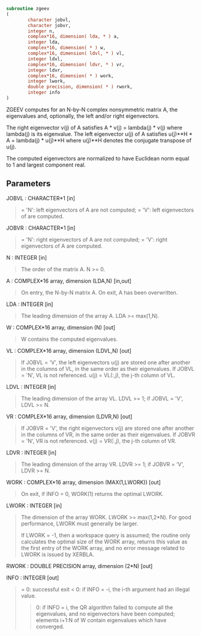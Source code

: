 ```fortran
subroutine zgeev
(
        character jobvl,
        character jobvr,
        integer n,
        complex*16, dimension( lda, * ) a,
        integer lda,
        complex*16, dimension( * ) w,
        complex*16, dimension( ldvl, * ) vl,
        integer ldvl,
        complex*16, dimension( ldvr, * ) vr,
        integer ldvr,
        complex*16, dimension( * ) work,
        integer lwork,
        double precision, dimension( * ) rwork,
        integer info
)
```

ZGEEV computes for an N-by-N complex nonsymmetric matrix A, the
eigenvalues and, optionally, the left and/or right eigenvectors.

The right eigenvector v(j) of A satisfies
A * v(j) = lambda(j) * v(j)
where lambda(j) is its eigenvalue.
The left eigenvector u(j) of A satisfies
u(j)**H * A = lambda(j) * u(j)**H
where u(j)**H denotes the conjugate transpose of u(j).

The computed eigenvectors are normalized to have Euclidean norm
equal to 1 and largest component real.

## Parameters
JOBVL : CHARACTER*1 [in]
> = 'N': left eigenvectors of A are not computed;
> = 'V': left eigenvectors of are computed.

JOBVR : CHARACTER*1 [in]
> = 'N': right eigenvectors of A are not computed;
> = 'V': right eigenvectors of A are computed.

N : INTEGER [in]
> The order of the matrix A. N >= 0.

A : COMPLEX*16 array, dimension (LDA,N) [in,out]
> On entry, the N-by-N matrix A.
> On exit, A has been overwritten.

LDA : INTEGER [in]
> The leading dimension of the array A.  LDA >= max(1,N).

W : COMPLEX*16 array, dimension (N) [out]
> W contains the computed eigenvalues.

VL : COMPLEX*16 array, dimension (LDVL,N) [out]
> If JOBVL = 'V', the left eigenvectors u(j) are stored one
> after another in the columns of VL, in the same order
> as their eigenvalues.
> If JOBVL = 'N', VL is not referenced.
> u(j) = VL(:,j), the j-th column of VL.

LDVL : INTEGER [in]
> The leading dimension of the array VL.  LDVL >= 1; if
> JOBVL = 'V', LDVL >= N.

VR : COMPLEX*16 array, dimension (LDVR,N) [out]
> If JOBVR = 'V', the right eigenvectors v(j) are stored one
> after another in the columns of VR, in the same order
> as their eigenvalues.
> If JOBVR = 'N', VR is not referenced.
> v(j) = VR(:,j), the j-th column of VR.

LDVR : INTEGER [in]
> The leading dimension of the array VR.  LDVR >= 1; if
> JOBVR = 'V', LDVR >= N.

WORK : COMPLEX*16 array, dimension (MAX(1,LWORK)) [out]
> On exit, if INFO = 0, WORK(1) returns the optimal LWORK.

LWORK : INTEGER [in]
> The dimension of the array WORK.  LWORK >= max(1,2*N).
> For good performance, LWORK must generally be larger.
> 
> If LWORK = -1, then a workspace query is assumed; the routine
> only calculates the optimal size of the WORK array, returns
> this value as the first entry of the WORK array, and no error
> message related to LWORK is issued by XERBLA.

RWORK : DOUBLE PRECISION array, dimension (2*N) [out]

INFO : INTEGER [out]
> = 0:  successful exit
> < 0:  if INFO = -i, the i-th argument had an illegal value.
> > 0:  if INFO = i, the QR algorithm failed to compute all the
> eigenvalues, and no eigenvectors have been computed;
> elements i+1:N of W contain eigenvalues which have
> converged.
